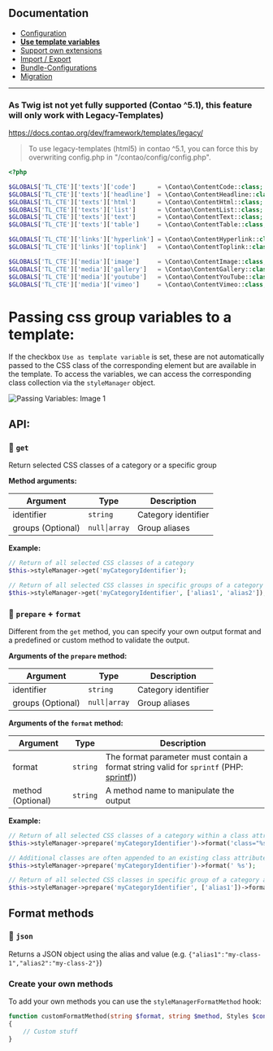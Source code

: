 ## Documentation
- [Configuration](CONFIGURATION.md)
- __[Use template variables](TEMPLATE_VARIABLES.md)__
- [Support own extensions](SUPPORT.md)
- [Import / Export](IMPORT_EXPORT.md)
- [Bundle-Configurations](BUNDLE_CONFIG.md)
- [Migration](docs/MIGRATE.md)

---

### As Twig ist not yet fully supported (Contao ^5.1), this feature will only work with Legacy-Templates)
https://docs.contao.org/dev/framework/templates/legacy/

> To use legacy-templates (html5) in contao ^5.1, you can force this by overwriting config.php in "/contao/config/config.php".
```php
<?php

$GLOBALS['TL_CTE']['texts']['code']      = \Contao\ContentCode::class;
$GLOBALS['TL_CTE']['texts']['headline']  = \Contao\ContentHeadline::class;
$GLOBALS['TL_CTE']['texts']['html']      = \Contao\ContentHtml::class;
$GLOBALS['TL_CTE']['texts']['list']      = \Contao\ContentList::class;
$GLOBALS['TL_CTE']['texts']['text']      = \Contao\ContentText::class;
$GLOBALS['TL_CTE']['texts']['table']     = \Contao\ContentTable::class;

$GLOBALS['TL_CTE']['links']['hyperlink'] = \Contao\ContentHyperlink::class;
$GLOBALS['TL_CTE']['links']['toplink']   = \Contao\ContentToplink::class;

$GLOBALS['TL_CTE']['media']['image']     = \Contao\ContentImage::class;
$GLOBALS['TL_CTE']['media']['gallery']   = \Contao\ContentGallery::class;
$GLOBALS['TL_CTE']['media']['youtube']   = \Contao\ContentYouTube::class;
$GLOBALS['TL_CTE']['media']['vimeo']     = \Contao\ContentVimeo::class;
```

# Passing css group variables to a template:
If the checkbox `Use as template variable` is set, these are not automatically passed to the CSS class of the corresponding element but are available in the template.
To access the variables, we can access the corresponding class collection via the `styleManager` object.

![Passing Variables: Image 1](https://www.oveleon.de/share/github-assets/contao-component-style-manager/2.0/template-vars-list.png)

## API:
### 🔹 `get`
Return selected CSS classes of a category or a specific group

__Method arguments:__

| Argument          | Type           | Description         |
|-------------------|----------------|---------------------|
| identifier        | `string`       | Category identifier |
| groups (Optional) | `null׀array`   | Group aliases       |

__Example:__
```php
// Return of all selected CSS classes of a category
$this->styleManager->get('myCategoryIdentifier');

// Return of all selected CSS classes in specific groups of a category
$this->styleManager->get('myCategoryIdentifier', ['alias1', 'alias2']);
```

### 🔹 `prepare` + `format`
Different from the `get` method, you can specify your own output format and a predefined or custom method to validate the output.

__Arguments of the `prepare` method:__

| Argument          | Type           | Description         |
|-------------------|----------------|---------------------|
| identifier        | `string`       | Category identifier |
| groups (Optional) | `null׀array`   | Group aliases       |

__Arguments of the `format` method:__

| Argument          | Type     | Description                                                                                                                                 |
|-------------------|----------|---------------------------------------------------------------------------------------------------------------------------------------------|
| format            | `string` | The format parameter must contain a format string valid for `sprintf` (PHP: [sprintf](https://www.php.net/manual/de/function.sprintf.php))) |
| method (Optional) | `string` | A method name to manipulate the output                                                                                                      |

__Example:__
```php
// Return of all selected CSS classes of a category within a class attribute
$this->styleManager->prepare('myCategoryIdentifier')->format('class="%s"');

// Additional classes are often appended to an existing class attribute. In this case, unnecessary if-else statements can be avoided by appending a space character if a value exists.
$this->styleManager->prepare('myCategoryIdentifier')->format(' %s');

// Return of all selected CSS classes in specific group of a category as json within a data attribute
$this->styleManager->prepare('myCategoryIdentifier', ['alias1'])->format("data-slider='%s'", 'json');
```

## Format methods
### 🔸 `json`
Returns a JSON object using the alias and value (e.g. `{"alias1":"my-class-1","alias2":"my-class-2"}`)

### Create your own methods
To add your own methods you can use the `styleManagerFormatMethod` hook:

```php
function customFormatMethod(string $format, string $method, Styles $context): string
{
    // Custom stuff
}
```
